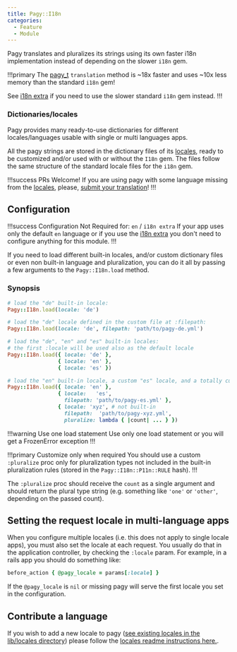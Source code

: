 ```yaml
---
title: Pagy::I18n
categories:
  - Feature
  - Module
---
```


Pagy translates and pluralizes its strings using its own faster i18n implementation instead of depending on the slower `i18n` gem.

!!!primary
The [pagy_t](frontend#pagy-t-key-vars) `translation` method is ~18x faster and uses ~10x less memory than the standard `i18n`
gem!

See [i18n extra](/docs/extras/i18n.md) if you need to use the slower standard `i18n` gem instead.
!!!

### Dictionaries/locales

Pagy provides many ready-to-use dictionaries for different locales/languages usable with single or multi languages apps.

All the pagy strings are stored in the dictionary files of its [locales](https://github.com/ddnexus/pagy/blob/master/gem/locales),
ready to be customized and/or used with or without the `I18n` gem. The files follow the same structure of the standard locale
files for the `i18n` gem.

!!!success PRs Welcome!
If you are using pagy with some language missing from the [locales](https://github.com/ddnexus/pagy/blob/master/gem/locales),
please, [submit your translation](https://github.com/ddnexus/pagy/pulls)!
!!!

## Configuration

!!!success Configuration Not Required for: `en` / `i18n extra`
If your app uses only the default `en` language or if you use the [i18n extra](/docs/extras/i18n.md) you don't need to configure
anything for this module.
!!!

If you need to load different built-in locales, and/or custom dictionary files or even non built-in language and pluralization,
you can do it all by passing a few arguments to the `Pagy::I18n.load` method.

### Synopsis

```ruby pagy.rb (initializer)
# load the "de" built-in locale:
Pagy::I18n.load(locale: 'de')

# load the "de" locale defined in the custom file at :filepath:
Pagy::I18n.load(locale: 'de', filepath: 'path/to/pagy-de.yml')

# load the "de", "en" and "es" built-in locales:
# the first :locale will be used also as the default locale
Pagy::I18n.load({ locale: 'de' },
                { locale: 'en' },
                { locale: 'es' })

# load the "en" built-in locale, a custom "es" locale, and a totally custom locale complete with the :pluralize proc:
Pagy::I18n.load({ locale: 'en' },
                { locale:   'es',
                  filepath: 'path/to/pagy-es.yml' },
                { locale: 'xyz', # not built-in
                  filepath:  'path/to/pagy-xyz.yml',
                  pluralize: lambda { |count| ... } })
```

!!!warning Use one load statement
Use only one load statement or you will get a FrozenError exception
!!!

!!!primary Customize only when required
You should use a custom `:pluralize` proc only for pluralization types not included in the built-in pluralization rules (stored in
the `Pagy::I18n::P11n::RULE` hash).
!!!

The `:pluralize` proc should receive the `count` as a single argument and should return the plural type string (e.g. something
like `'one'` or `'other'`, depending on the passed count).

## Setting the request locale in multi-language apps

When you configure multiple locales (i.e. this does not apply to single locale apps), you must also set the locale at each
request. You usually do that in the application controller, by checking the `:locale` param. For example, in a rails app you
should do something like:

```ruby Controller
before_action { @pagy_locale = params[:locale] }
```

If the `@pagy_locale` is `nil` or missing pagy will serve the first locale you set in the configuration.

## Contribute a language

If you wish to add a new locale to
pagy ([see existing locales in the lib/locales directory](https://github.com/ddnexus/pagy/tree/master/gem/locales)) please follow
the [locales  readme instructions here.](https://github.com/ddnexus/pagy/blob/master/gem/locales/README.md).
